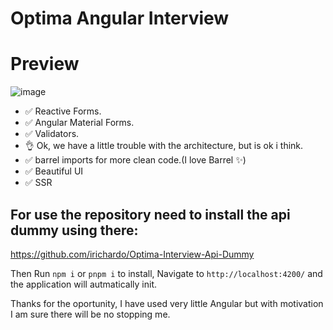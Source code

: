 # Optima Angular Interview

# Preview 
![image](https://github.com/irichardo/Optima-New-Angular-Interview/assets/56202253/6934b4f1-e677-43e2-8b40-fb98c3a46a96)
- ✅ Reactive Forms.
- ✅ Angular Material Forms.
- ✅ Validators.
- 👌 Ok, we have a little trouble with the architecture, but is ok i think.
- ✅ barrel imports for more clean code.(I love Barrel ✨)
- ✅ Beautiful UI
- ✅ SSR

## For use the repository need to install the api dummy using there:

  https://github.com/irichardo/Optima-Interview-Api-Dummy

  Then Run `npm i` or `pnpm i` to install, Navigate to `http://localhost:4200/` and the application will autmatically init.

  Thanks for the oportunity, I have used very little Angular but with motivation I am sure there will be no stopping me.
